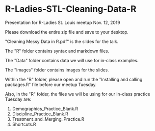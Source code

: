 # R-Ladies-STL-Cleaning-Data-R
Presentation for R-Ladies St. Louis meetup Nov. 12, 2019

Please download the entire zip file and save to your desktop.

"Cleaning Messy Data in R.pdf" is the slides for the talk.

The "R" folder contains syntax and markdown files.

The "Data" folder contains data we will use for in-class examples.

The "Images" folder contains images for the slides.

Within the "R" folder, please open and run the "Installing and calling packages.R" file before our meetup Tuesday.

Also, in the "R" folder, the files we will be using for our in-class practice Tuesday are:

  1. Demographics_Practice_Blank.R
  2. Discipline_Practice_Blank.R
  3. Treatment_and_Merging_Practice.R
  4. Shortcuts.R
